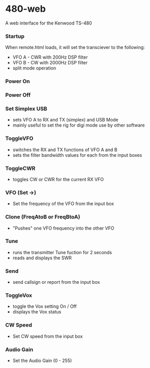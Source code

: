 # 480-web
A web interface for the Kenwood TS-480

### Startup
When remote.html loads, it will set the transciever to the following:
 - VFO A - CWR with 200Hz DSP filter
 - VFO B - CW with 2000Hz DSP filter
 - split mode operation

### Power On
### Power Off
### Set Simplex USB
 - sets VFO A to RX and TX (simplex) and USB Mode
 - mainly useful to set the rig for digi mode use by other software

### ToggleVFO
 - switches the RX and TX functions of VFO A and B
 - sets the filter bandwidth values for each from the input boxes

### ToggleCWR
 - toggles CW or CWR for the current RX VFO

### VFO (Set ->)
 - Set the frequency of the VFO from the input box

### Clone (FreqAtoB or FreqBtoA)
 - "Pushes" one VFO frequency into the other VFO

### Tune
 - runs the transmitter Tune fuction for 2 seconds
 - reads and displays the SWR

### Send
 - send callsign or report from the input box

### ToggleVox
 - toggle the Vox setting On / Off
 - displays the Vox status

### CW Speed
 - Set CW speed from the input box

### Audio Gain
 - Set the Audio Gain (0 - 255)
